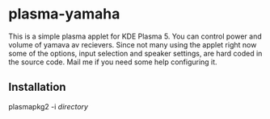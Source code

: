 # plasma-yamaha

This is a simple plasma applet for KDE Plasma 5. You can control power and volume of yamava av recievers.
Since not many using the applet right now some of the options, input selection and speaker settings, are hard coded in the source code.
Mail me if you need some help configuring it.

## Installation

plasmapkg2  -i *directory*
